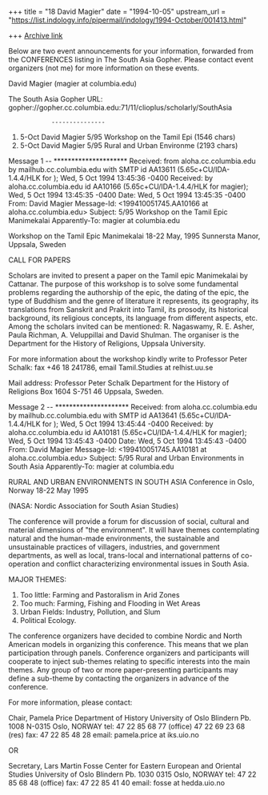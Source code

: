 +++
title = "18 David Magier"
date = "1994-10-05"
upstream_url = "https://list.indology.info/pipermail/indology/1994-October/001413.html"

+++
[Archive link](https://list.indology.info/pipermail/indology/1994-October/001413.html)

Below are two event announcements for your information, forwarded from
the CONFERENCES listing in The South Asia Gopher. Please contact event
organizers (not me) for more information on these events. 

David Magier
(magier at columbia.edu)

The South Asia Gopher
URL: gopher://gopher.cc.columbia.edu:71/11/clioplus/scholarly/SouthAsia


                ---------------

   1)  5-Oct David Magier 5/95   Workshop on the Tamil Epi (1546 chars)
   2)  5-Oct David Magier 5/95   Rural and Urban Environme (2193 chars)

Message 1 -- *********************
Received: from aloha.cc.columbia.edu by mailhub.cc.columbia.edu with SMTP id AA13611
  (5.65c+CU/IDA-1.4.4/HLK for <magier at mailhub.cc.columbia.edu>); Wed, 5 Oct 1994 13:45:36 -0400
Received: by aloha.cc.columbia.edu id AA10166
  (5.65c+CU/IDA-1.4.4/HLK for magier); Wed, 5 Oct 1994 13:45:35 -0400
Date: Wed, 5 Oct 1994 13:45:35 -0400
From: David Magier <magier at columbia.edu>
Message-Id: <199410051745.AA10166 at aloha.cc.columbia.edu>
Subject: 5/95   Workshop on the Tamil Epic Manimekalai
Apparently-To: magier at columbia.edu

Workshop on the Tamil Epic Manimekalai
18-22 May, 1995
Sunnersta Manor, Uppsala, Sweden

CALL FOR PAPERS

Scholars are invited to present a paper on the Tamil epic Manimekalai by 
Cattanar. The purpose of this workshop is to solve some fundamental 
problems regarding the authorship of the epic, the dating of the epic, 
the type of Buddhism and the genre of literature it represents, its 
geography, its translations from Sanskrit and Prakrit into Tamil, its 
prosody, its historical background, its religious concepts, its language 
from different aspects, etc. Among the scholars invited can be mentioned: 
R. Nagaswamy, R. E. Asher, Paula Richman, A. Veluppillai and David 
Shulman. The organiser is the Department for the History of Religions, 
Uppsala University.

For more information about the workshop kindly write to Professor Peter 
Schalk: fax +46 18 241786, email Tamil.Studies at relhist.uu.se

Mail address:
Professor Peter Schalk
Department for the History of Religions
Box 1604
S-751 46 Uppsala, Sweden.



Message 2 -- *********************
Received: from aloha.cc.columbia.edu by mailhub.cc.columbia.edu with SMTP id AA13641
  (5.65c+CU/IDA-1.4.4/HLK for <magier at mailhub.cc.columbia.edu>); Wed, 5 Oct 1994 13:45:44 -0400
Received: by aloha.cc.columbia.edu id AA10181
  (5.65c+CU/IDA-1.4.4/HLK for magier); Wed, 5 Oct 1994 13:45:43 -0400
Date: Wed, 5 Oct 1994 13:45:43 -0400
From: David Magier <magier at columbia.edu>
Message-Id: <199410051745.AA10181 at aloha.cc.columbia.edu>
Subject: 5/95   Rural and Urban Environments in South Asia
Apparently-To: magier at columbia.edu

RURAL AND URBAN ENVIRONMENTS IN SOUTH ASIA
Conference in Oslo, Norway
18-22 May 1995

(NASA: Nordic Association for South Asian Studies)

The conference will provide a forum for discussion of social, cultural 
and material dimensions of "the environment". It will have themes 
contemplating natural and the human-made environments, the sustainable 
and unsustainable practices of villagers, industries, and government 
departments, as well as local, trans-local and international patterns of 
co-operation and conflict characterizing environmental issues in South Asia.

MAJOR THEMES:

1. Too little: Farming and Pastoralism in Arid Zones
2. Too much: Farming, Fishing and Flooding in Wet Areas
3. Urban Fields: Industry, Pollution, and Slum
4. Political Ecology.

The conference organizers have decided to combine Nordic and North 
American models in organizing this conference. This means that we plan 
participation through panels. Conference organizers and participants will 
cooperate to inject sub-themes relating to specific interests into the 
main themes. Any group of two or more paper-presenting participants may 
define a sub-theme by contacting the organizers in advance of the conference.

For more information, please contact:

Chair, Pamela Price
Department of History
University of Oslo
Blindern Pb. 1008
N-0315 Oslo, NORWAY
tel: 47 22 85 68 77 (office)
     47 22 69 23 68 (res)
fax: 47 22 85 48 28
email: pamela.price at iks.uio.no

OR

Secretary, Lars Martin Fosse
Center for Eastern European and Oriental Studies
University of Oslo
Blindern Pb. 1030
0315 Oslo, NORWAY
tel: 47 22 85 68 48 (office)
fax: 47 22 85 41 40
email: fosse at hedda.uio.no









